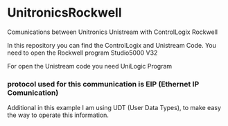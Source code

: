 # UnitronicsRockwell
Comunications between Unitronics Unistream with ControlLogix Rockwell

In this repository you can find the ControlLogix and Unistream Code.
You need to open the Rockwell program Studio5000 V32

For open the Unistream code you need UniLogic Program

### protocol used for this communication is EIP (Ethernet IP Comunication) ###
Additional in this example I am using UDT (User Data Types), to make easy the way to operate this information.
